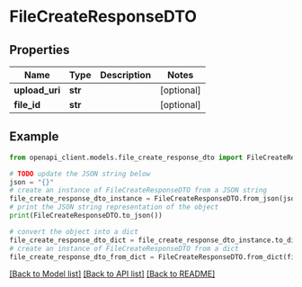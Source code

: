 # FileCreateResponseDTO


## Properties

Name | Type | Description | Notes
------------ | ------------- | ------------- | -------------
**upload_uri** | **str** |  | [optional] 
**file_id** | **str** |  | [optional] 

## Example

```python
from openapi_client.models.file_create_response_dto import FileCreateResponseDTO

# TODO update the JSON string below
json = "{}"
# create an instance of FileCreateResponseDTO from a JSON string
file_create_response_dto_instance = FileCreateResponseDTO.from_json(json)
# print the JSON string representation of the object
print(FileCreateResponseDTO.to_json())

# convert the object into a dict
file_create_response_dto_dict = file_create_response_dto_instance.to_dict()
# create an instance of FileCreateResponseDTO from a dict
file_create_response_dto_from_dict = FileCreateResponseDTO.from_dict(file_create_response_dto_dict)
```
[[Back to Model list]](../README.md#documentation-for-models) [[Back to API list]](../README.md#documentation-for-api-endpoints) [[Back to README]](../README.md)


